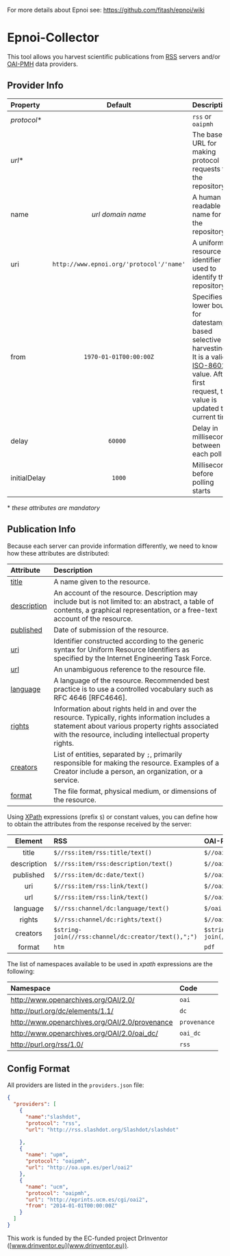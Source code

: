 For more details about Epnoi see: https://github.com/fitash/epnoi/wiki

# Epnoi-Collector

This tool allows you harvest scientific publications from [RSS](http://www.rssboard.org/rss-specification) servers and/or [OAI-PMH](http://www.openarchives.org) data providers.  

## Provider Info
| Property | Default  | Description |
| :------- |:--------:| :---------- |
| *protocol*\*    |     | `rss` or `oaipmh` |
| *url*\*    |     | The base URL for making protocol requests to the repository |
| name    | *url domain name*    | A human readable name for the repository |
| uri    | `http://www.epnoi.org/'protocol'/'name'`    | A uniform resource identifier used to identify the repository |
| from    | `1970-01-01T00:00:00Z`    | Specifies a lower bound for datestamp-based selective harvesting. It is a valid [ISO-8601](http://www.iso.org/iso/catalogue_detail?csnumber=40874) value. After first request, this value is updated to current time |
| delay    | `60000 `   | Delay in milliseconds between each poll |
| initialDelay    | `1000`    | Milliseconds before polling starts |

\* *these attributes are mandatory*

## Publication Info
Because each server can provide information differently, we need to know how these attributes are distributed:  

| Attribute | Description |
| :--- |:---|
| [title](http://dublincore.org/documents/dcmi-terms/#elements-title)    | A name given to the resource. | 
| [description](http://dublincore.org/documents/dcmi-terms/#elements-description)    | An account of the resource. Description may include but is not limited to: an abstract, a table of contents, a graphical representation, or a free-text account of the resource. | 
| [published](http://dublincore.org/documents/dcmi-terms/#terms-dateSubmitted)    | Date of submission of the resource.  | 
| [uri](http://dublincore.org/documents/dcmi-terms/#URI)    | Identifier constructed according to the generic syntax for Uniform Resource Identifiers as specified by the Internet Engineering Task Force. | 
| [url](http://dublincore.org/documents/dcmi-terms/#terms-identifier)    | An unambiguous reference to the resource file. | 
| [language](http://dublincore.org/documents/dcmi-terms/#elements-language)    | A language of the resource. Recommended best practice is to use a controlled vocabulary such as RFC 4646 [RFC4646]. | 
| [rights](http://dublincore.org/documents/dcmi-terms/#terms-rights)    | Information about rights held in and over the resource. Typically, rights information includes a statement about various property rights associated with the resource, including intellectual property rights. | 
| [creators](http://dublincore.org/documents/dcmi-terms/#terms-creator)    | List of entities, separated by `;`, primarily responsible for making the resource. Examples of a Creator include a person, an organization, or a service. | 
| [format](http://dublincore.org/documents/dcmi-terms/#terms-format)    | The file format, physical medium, or dimensions of the resource. | 

Using [XPath](http://www.w3.org/TR/xpath/) expressions (prefix `$`) or constant values, you can define how to obtain the attributes from the response received by the server: 

| Element | RSS | OAI-PMH |
| :---: |:---| :--- | 
| title    | `$//rss:item/rss:title/text()` | `$//oai:metadata/oai:dc/dc:title/text()` | 
| description    | `$//rss:item/rss:description/text()` | `$//oai:metadata/oai:dc/dc:description/text()` | 
| published    | `$//rss:item/dc:date/text()`    | `$//oai:header/oai:datestamp/text()` | 
| uri    | `$//rss:item/rss:link/text()`    | `$//oai:metadata/oai:dc/dc:identifier/text()` | 
| url    | `$//rss:item/rss:link/text()`    | `$//oai:metadata/oai:dc/dc:identifier/text()` | 
| language    | `$//rss:channel/dc:language/text()`    | `$/oai:metadata/oai:dc/dc:language/text()` | 
| rights    | `$//rss:channel/dc:rights/text()`    | `$//oai:metadata/oai:dc/dc:rights/text()` | 
| creators    | `$string-join(//rss:channel/dc:creator/text(),";")`    | `$string-join(//oai:metadata/oai:dc/dc:creator/text(),";")` | 
| format    | `htm`    | `pdf` | 

The list of namespaces available to be used in *xpath* expressions are the following:  

| Namespace | Code | 
| :------- |:-----| 
| http://www.openarchives.org/OAI/2.0/    | `oai`| 
| http://purl.org/dc/elements/1.1/    | `dc` | 
| http://www.openarchives.org/OAI/2.0/provenance    | `provenance`    | 
| http://www.openarchives.org/OAI/2.0/oai_dc/    | `oai_dc`    | 
| http://purl.org/rss/1.0/    | `rss`    | 

## Config Format
All providers are listed in the `providers.json` file:

```json
{
  "providers": [
    {
      "name":"slashdot",
      "protocol": "rss",
      "url": "http://rss.slashdot.org/Slashdot/slashdot"

    },
    {
      "name": "upm",
      "protocol": "oaipmh",
      "url": "http://oa.upm.es/perl/oai2"
    },
    {
      "name": "ucm",
      "protocol": "oaipmh",
      "url": "http://eprints.ucm.es/cgi/oai2",
      "from": "2014-01-01T00:00:00Z"
    }
  ]
}
```

This work is funded by the EC-funded project DrInventor ([www.drinventor.eu](www.drinventor.eu)).
